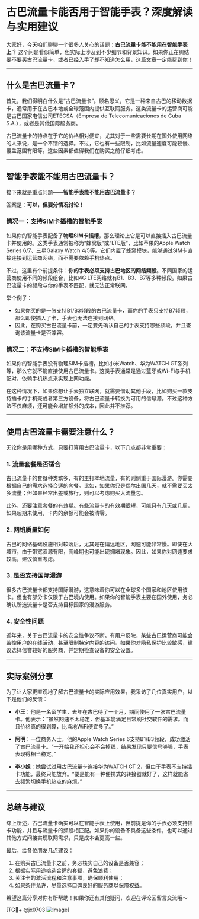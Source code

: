 # 古巴流量卡能否用于智能手表？深度解读与实用建议

大家好，今天咱们聊聊一个很多人关心的话题：**古巴流量卡能不能用在智能手表上？** 这个问题看似简单，但实际上涉及到不少细节和背景知识。如果你正在纠结要不要买古巴流量卡，或者已经入手了却不知道怎么用，这篇文章一定能帮到你！

---

## 什么是古巴流量卡？

首先，我们得明白什么是“古巴流量卡”。顾名思义，它是一种来自古巴的移动数据卡，通常用于在古巴本地或全球范围内提供互联网服务。这类流量卡的运营商可能是古巴国家电信公司ETECSA（Empresa de Telecomunicaciones de Cuba S.A.），或者是其他国际服务商。

古巴流量卡的特点在于它的价格相对便宜，尤其对于一些需要长期在国外使用网络的人来说，是一个不错的选择。不过，它也有一些限制，比如流量速度可能较慢、覆盖范围有限等。这些因素都值得我们在购买之前仔细考虑。

---

## 智能手表能不能用古巴流量卡？

接下来就是重点问题——**智能手表能不能用古巴流量卡？**

答案是：**可以，但要分情况讨论！**

### 情况一：支持SIM卡插槽的智能手表

如果你的智能手表配备了**物理SIM卡插槽**，那么理论上它是可以直接插入古巴流量卡并使用的。这类手表通常被称为“蜂窝版”或“LTE版”，比如苹果的Apple Watch Series 6/7、三星Galaxy Watch 4/5等。它们内置了蜂窝模块，能够通过SIM卡直接连接到运营商网络，而不需要依赖手机热点。

不过，这里有个前提条件：**你的手表必须支持古巴地区的网络频段**。不同国家的运营商使用不同的频段组合，比如4G LTE网络就有B1、B3、B7等多种频段。如果古巴流量卡的频段与你的手表不匹配，就无法正常联网。

举个例子：
- 如果你买的是一张支持B1/B3频段的古巴流量卡，而你的手表只支持B7频段，那么即使插入了卡，手表也无法连接到网络。
- 因此，在购买古巴流量卡前，一定要先确认自己的手表支持哪些频段，并且查询该流量卡是否兼容。

### 情况二：不支持SIM卡插槽的智能手表

如果你的智能手表没有物理SIM卡插槽，比如小米Watch、华为WATCH GT系列等，那么它就不能直接使用古巴流量卡。这类手表通常是通过蓝牙或Wi-Fi与手机配对，依赖手机热点来实现上网功能。

在这种情况下，如果你想让手表独立联网，就需要借助其他手段，比如购买一款支持插卡的手机壳或者第三方设备，将古巴流量卡转换为可用的信号源。不过这种方法不仅麻烦，还可能会增加额外的成本，因此并不推荐。

---

## 使用古巴流量卡需要注意什么？

无论你是用哪种方式，只要打算用古巴流量卡，以下几点都非常重要：

### 1. **流量套餐是否适合**
古巴流量卡的套餐种类繁多，有的主打本地流量，有的则侧重于国际漫游。你需要根据自己的需求选择合适的套餐。比如，如果你只是偶尔出国几天，就不需要买太多流量；但如果经常出差或旅行，则可以考虑购买大流量包。

此外，还要注意套餐的有效期。有些流量卡的有效期很短，可能只有几天或几周，如果超期未使用，卡内的余额可能会被清零。

### 2. **网络质量如何**
古巴的网络基础设施相对较落后，尤其是在偏远地区，网速可能非常慢。即使在大城市，由于带宽资源有限，高峰期也可能出现拥堵现象。因此，如果你对网速要求较高，建议慎重考虑。

### 3. **是否支持国际漫游**
很多古巴流量卡都支持国际漫游，这意味着你可以在全球多个国家和地区使用该卡。但也有部分卡仅限于古巴境内使用。如果你的智能手表主要在国外使用，务必确认所选流量卡是否支持目标国家的漫游服务。

### 4. **安全性问题**
近年来，关于古巴流量卡的安全性争议不断。有用户反映，某些古巴运营商可能会监控用户的在线活动，甚至限制特定内容的访问。如果你对隐私保护比较敏感，建议选择信誉较好的服务商，并定期检查设备的安全设置。

---

## 实际案例分享

为了让大家更直观地了解古巴流量卡的实际应用效果，我采访了几位真实用户，以下是他们的反馈：

- **小王**：他是一名留学生，去年在古巴待了一个月，期间使用了一张古巴流量卡。他表示：“虽然网速不太稳定，但基本能满足日常刷社交软件的需求。而且价格真的很划算，比当地WiFi便宜多了。”
  
- **阿明**：一位商务人士，他的Apple Watch Series 6支持B1/B3频段，成功激活了古巴流量卡。“一开始我还担心会不会掉线，结果发现只要信号够强，手表表现得相当稳定。”

- **李小姐**：她尝试过用古巴流量卡连接华为WATCH GT 2，但由于手表不支持插卡功能，最终只能放弃。“要是能有一种便携式的转接器就好了，这样就能省去频繁切换手机热点的麻烦。”

---

## 总结与建议

综上所述，古巴流量卡确实可以在智能手表上使用，但前提是你的手表必须支持插卡功能，并且与流量卡的频段相匹配。如果你的设备不具备这些条件，也可以通过其他方式间接实现联网需求，只是成本会更高一些。

最后，给各位朋友几点建议：
1. 在购买古巴流量卡之前，务必核实自己的设备是否兼容；
2. 根据实际用途挑选合适的套餐，避免浪费；
3. 关注卡的激活流程和注意事项，确保顺利使用；
4. 如果条件允许，尽量选择口碑良好的服务商以保障权益。

希望这篇分享对你有所帮助！如果你还有其他疑问，欢迎在评论区留言交流哦～

[TG💪+ @jx0703 ![Image](https://github.com/user-attachments/assets/dbca1d08-cadb-493c-b0ec-ad6f7a83f270)]
